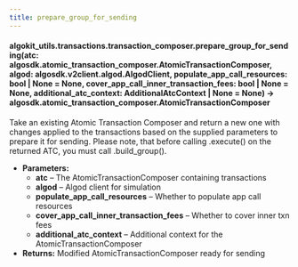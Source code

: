 ```yaml
---
title: prepare_group_for_sending
---
```

#### algokit_utils.transactions.transaction_composer.prepare_group_for_sending(atc: algosdk.atomic_transaction_composer.AtomicTransactionComposer, algod: algosdk.v2client.algod.AlgodClient, populate_app_call_resources: bool | None = None, cover_app_call_inner_transaction_fees: bool | None = None, additional_atc_context: AdditionalAtcContext | None = None) → algosdk.atomic_transaction_composer.AtomicTransactionComposer

Take an existing Atomic Transaction Composer and return a new one with changes applied to the transactions
based on the supplied parameters to prepare it for sending.
Please note, that before calling .execute() on the returned ATC, you must call .build_group().

* **Parameters:**
  * **atc** – The AtomicTransactionComposer containing transactions
  * **algod** – Algod client for simulation
  * **populate_app_call_resources** – Whether to populate app call resources
  * **cover_app_call_inner_transaction_fees** – Whether to cover inner txn fees
  * **additional_atc_context** – Additional context for the AtomicTransactionComposer
* **Returns:**
  Modified AtomicTransactionComposer ready for sending